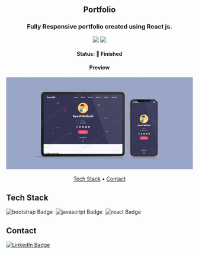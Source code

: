 
<h2 align="center">
	Portfolio
</h2>

<h3 align="center">
	Fully Responsive portfolio created using React js.
</h3>

<p align="center">
	<img src="https://img.shields.io/github/repo-size/Ayush-Bulbule/Portfolio?color=green"/>
	<img src="https://img.shields.io/github/languages/count/Ayush-Bulbule/Portfolio?color=green"/>
</p>

<h4 align="center">
	Status: 🚀 Finished
</h4>


<h4 align="center">
	Preview
</h4>
<img src="/0ac5f7a538d88d1cf7a6ed8aaa17c648.jpg"/>

<p align="center">
	<a href="#tech-stack">Tech Stack</a> •
	<a href="#contact">Contact</a> 
</p>

## Tech Stack
<img src="https://img.shields.io/badge/Bootstrap-05122A?style=flat&logo=bootstrap" alt="bootstrap Badge" height="25">&nbsp;
<img src="https://img.shields.io/badge/Javascript-05122A?style=flat&logo=javascript" alt="javascript Badge" height="25">&nbsp;
<img src="https://img.shields.io/badge/React-05122A?style=flat&logo=react" alt="react Badge" height="25">&nbsp;

## Contact
<a href="https://www.linkedin.com/in/Ayush Bulbule" target="_blank"><img src="https://img.shields.io/badge/Linkedin-0077B5?style=flat&logo=linkedin&logoColor=white" alt="LinkedIn Badge" height="25"></a>&nbsp;

<br clear="left"/>
